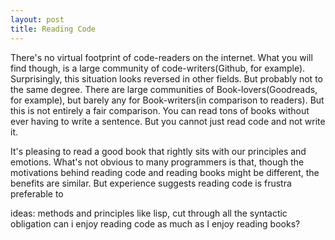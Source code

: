 ```yaml
---
layout: post
title: Reading Code
---
```


There's no virtual footprint of code-readers on the internet.
What you will find though, is a large community of code-writers(Github, for example).
Surprisingly, this situation looks reversed in other fields.
But probably not to the same degree.
There are large communities of Book-lovers(Goodreads, for example), but barely any for Book-writers(in comparison to readers).
But this is not entirely a fair comparison.
You can read tons of books without ever having to write a sentence.
But you cannot just read code and not write it.

It's pleasing to read a good book that rightly sits with our principles and emotions.
What's not obvious to many programmers is that, though the motivations behind reading code and reading books might be different, the benefits are similar.
But experience suggests reading code is frustra preferable to








ideas:
methods and principles
like lisp, cut through all the syntactic obligation
can i enjoy reading code as much as I enjoy reading books?
